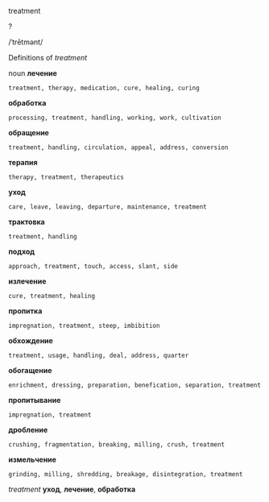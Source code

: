 treatment

?

/ˈtrētmənt/

Definitions of _treatment_

noun
**лечение**

    treatment, therapy, medication, cure, healing, curing
**обработка**

    processing, treatment, handling, working, work, cultivation
**обращение**

    treatment, handling, circulation, appeal, address, conversion
**терапия**

    therapy, treatment, therapeutics
**уход**

    care, leave, leaving, departure, maintenance, treatment
**трактовка**

    treatment, handling
**подход**

    approach, treatment, touch, access, slant, side
**излечение**

    cure, treatment, healing
**пропитка**

    impregnation, treatment, steep, imbibition
**обхождение**

    treatment, usage, handling, deal, address, quarter
**обогащение**

    enrichment, dressing, preparation, benefication, separation, treatment
**пропитывание**

    impregnation, treatment
**дробление**

    crushing, fragmentation, breaking, milling, crush, treatment
**измельчение**

    grinding, milling, shredding, breakage, disintegration, treatment

_treatment_
**уход**, **лечение**, **обработка**